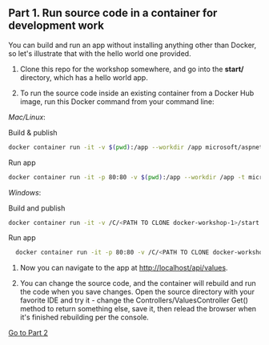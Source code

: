 ## Part 1. Run source code in a container for development work

You can build and run an app without installing anything other than Docker, so let's illustrate that with the hello world one provided.

1. Clone this repo for the workshop somewhere, and go into the **start/** directory, which has a hello world app.

1. To run the source code inside an existing container from a Docker Hub image, run this Docker command from your command line:

  *Mac/Linux*:

  Build & publish
  ```bash
  docker container run -it -v $(pwd):/app --workdir /app microsoft/aspnetcore-build bash -c "dotnet restore && dotnet publish -c Release -o ./bin/Release/PublishOutput"
  ```

  Run app
  ```bash
  docker container run -it -p 80:80 -v $(pwd):/app --workdir /app -t microsoft/aspnetcore-build bash -c "dotnet run"
  ```

  *Windows*:

  Build and publish

  ```bash
  docker container run -it -v /C/<PATH TO CLONE docker-workshop-1>/start:/app --workdir /app microsoft/aspnetcore-build bash -c "dotnet restore && dotnet publish -c Release -o ./bin/Release/PublishOutput"
  ```

  Run app
  ```bash
    docker container run -it -p 80:80 -v /C/<PATH TO CLONE docker-workshop-1>/start:/app --workdir /app -t microsoft/aspnetcore-build bash -c "dotnet run"
  ```

1. Now you can navigate to the app at [http://localhost/api/values](http://localhost/api/values).

1. You can change the source code, and the container will rebuild and run the code when you save changes. Open the source directory with your favorite IDE and try it - change the Controllers/ValuesController Get() method to return something else, save it, then relead the browser when it's finished rebuilding per the console.

[Go to Part 2](README-part2.md)